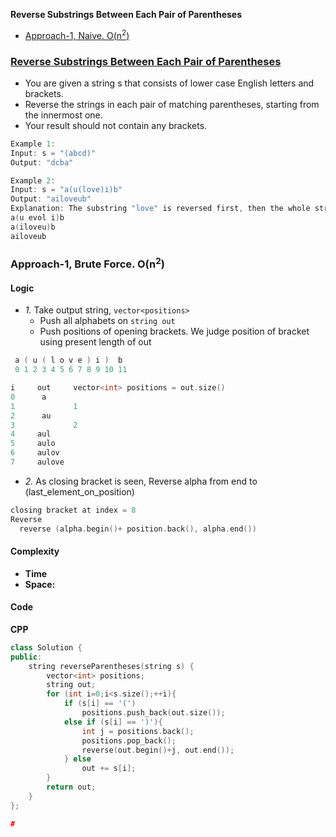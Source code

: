 **Reverse Substrings Between Each Pair of Parentheses**
- [Approach-1, Naive. O(n<sup>2</sup>)](#a1)

### [Reverse Substrings Between Each Pair of Parentheses](https://leetcode.com/problems/reverse-substrings-between-each-pair-of-parentheses/description/)
- You are given a string s that consists of lower case English letters and brackets.
- Reverse the strings in each pair of matching parentheses, starting from the innermost one.
- Your result should not contain any brackets.
```c
Example 1:
Input: s = "(abcd)"
Output: "dcba"

Example 2:
Input: s = "a(u(love)i)b"
Output: "ailoveub"
Explanation: The substring "love" is reversed first, then the whole string is reversed.
a(u evol i)b
a(iloveu)b
ailoveub
```

<a name=a1></a>
### Approach-1, Brute Force. O(n<sup>2</sup>)
#### Logic
- _1._ Take output string, `vector<positions>`
  - Push all alphabets on `string out`
  - Push positions of opening brackets. We judge position of bracket using present length of out
```c
 a ( u ( l o v e ) i )  b
 0 1 2 3 4 5 6 7 8 9 10 11

i     out     vector<int> positions = out.size()
0      a
1             1
2      au
3             2
4     aul
5     aulo
6     aulov
7     aulove

```
- _2._ As closing bracket is seen, Reverse alpha from end to (last_element_on_position)
```c
closing bracket at index = 8
Reverse
  reverse (alpha.begin()+ position.back(), alpha.end())
```

#### Complexity
- **Time**
- **Space:**
#### Code
**CPP**
```cpp
class Solution {
public:
    string reverseParentheses(string s) {
        vector<int> positions;
        string out;
        for (int i=0;i<s.size();++i){
            if (s[i] == '(')
                positions.push_back(out.size());
            else if (s[i] == ')'){
                int j = positions.back();
                positions.pop_back();
                reverse(out.begin()+j, out.end());
            } else
                out += s[i];
        }
        return out;
    }
};

#
```
